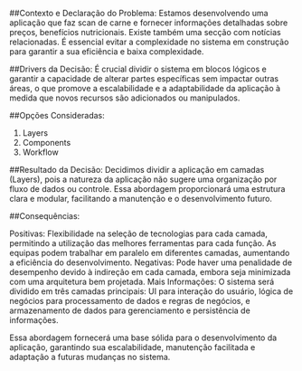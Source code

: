 ##Contexto e Declaração do Problema:
Estamos desenvolvendo uma aplicação que faz scan de carne e fornecer informações detalhadas sobre preços, benefícios nutricionais.
Existe também uma secção com notícias relacionadas. É essencial evitar a complexidade no sistema em construção para garantir a sua eficiência e baixa complexidade.

##Drivers da Decisão:
É crucial dividir o sistema em blocos lógicos e garantir a capacidade de alterar partes específicas sem impactar outras áreas, o que promove a escalabilidade e a adaptabilidade da aplicação à medida que novos recursos são adicionados ou manipulados.

##Opções Consideradas:

1. Layers
2. Components
3. Workflow

##Resultado da Decisão:
Decidimos dividir a aplicação em camadas (Layers), pois a natureza da aplicação não sugere uma organização por fluxo de dados ou controle. Essa abordagem proporcionará uma estrutura clara e modular, facilitando a manutenção e o desenvolvimento futuro.

##Consequências:

Positivas:
Flexibilidade na seleção de tecnologias para cada camada, permitindo a utilização das melhores ferramentas para cada função.
As equipas podem trabalhar em paralelo em diferentes camadas, aumentando a eficiência do desenvolvimento.
Negativas:
Pode haver uma penalidade de desempenho devido à indireção em cada camada, embora seja minimizada com uma arquitetura bem projetada.
Mais Informações:
O sistema será dividido em três camadas principais: UI para interação do usuário, lógica de negócios para processamento de dados e regras de negócios, e armazenamento de dados para gerenciamento e persistência de informações.

Essa abordagem fornecerá uma base sólida para o desenvolvimento da aplicação, garantindo sua escalabilidade, manutenção facilitada e adaptação a futuras mudanças no sistema.
